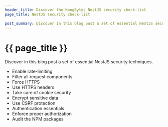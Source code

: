 ```yaml
--- 
header_title: Discover the KongBytes NestJS security check-list
page_title: NestJS security check-list

post_summary: Discover in this blog post a set of essential NestJS security techniques.
--- 
```


# {{ page_title }}

Discover in this blog post a set of essential NestJS security techniques.

- Enable rate-limiting
- Filter all request components
- Force HTTPS
- Use HTTPS headers
- Take care of cookie security
- Encrypt sensitive data
- Use CSRF protection
- Authentication essentials
- Enforce proper authorization
- Audit the NPM packages
